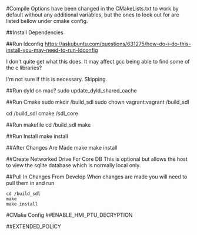 #Compile
Options have been changed in the CMakeLists.txt to work by default without any additional
variables, but the ones to look out for are listed bellow under cmake config.

##Install Dependencies


##Run ldconfig
https://askubuntu.com/questions/631275/how-do-i-do-this-install-you-may-need-to-run-ldconfig

I don't quite get what this does. It may affect gcc being able to find some of the c libraries?

I'm not sure if this is necessary. Skipping.


##Run dyld on mac?
sudo update_dyld_shared_cache




##Run Cmake
sudo mkdir /build_sdl
sudo chown vagrant:vagrant /build_sdl

cd /build_sdl
cmake /sdl_core


##Run makefile
cd /build_sdl
make

##Run Install
make install


##After Changes Are Made
make
make install



##Create Networked Drive For Core DB
This is optional but allows the host to view
the sqlite database which is normally local only.


##Pull In Changes From Develop
When changes are made you will need to pull them in and run
```
cd /build_sdl
make
make install
```








#CMake Config
##ENABLE_HMI_PTU_DECRYPTION

##EXTENDED_POLICY
